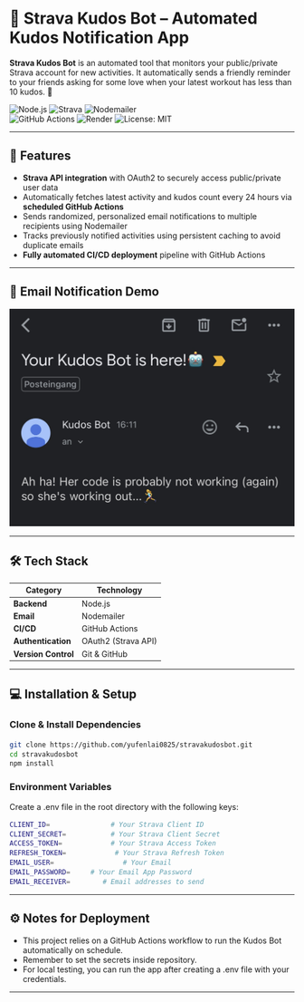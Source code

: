 # 🎽 Strava Kudos Bot – Automated Kudos Notification App

**Strava Kudos Bot** is an automated tool that monitors your public/private Strava account for new activities. It automatically sends a friendly reminder to your friends asking for some love when your latest workout has less than 10 kudos. 🥺

![Node.js](https://img.shields.io/badge/Node.js-339933?style=for-the-badge&logo=node.js&logoColor=white)
![Strava](https://img.shields.io/badge/Strava-E04E39?style=for-the-badge&logo=strava&logoColor=white)
![Nodemailer](https://img.shields.io/badge/Nodemailer-E6F6E6?style=for-the-badge&logo=nodemailer&logoColor=white)  
![GitHub Actions](https://img.shields.io/badge/GitHub_Actions-2088FF?style=for-the-badge&logo=github-actions&logoColor=white)
![Render](https://img.shields.io/badge/Render-000000.svg?style=for-the-badge&logo=render&logoColor=white)
![License: MIT](https://img.shields.io/badge/License-MIT-yellow?style=for-the-badge)

---

## 📌 Features

- **Strava API integration** with OAuth2 to securely access public/private user data
- Automatically fetches latest activity and kudos count every 24 hours via **scheduled GitHub Actions**
- Sends randomized, personalized email notifications to multiple recipients using Nodemailer
- Tracks previously notified activities using persistent caching to avoid duplicate emails
- **Fully automated CI/CD deployment** pipeline with GitHub Actions

---

## 📸 Email Notification Demo

![Email Notification Example](./assets/email.jpg)

---

## 🛠️ Tech Stack

| Category            | Technology          |
| ------------------- | ------------------- |
| **Backend**         | Node.js             |
| **Email**           | Nodemailer          |
| **CI/CD**           | GitHub Actions      |
| **Authentication**  | OAuth2 (Strava API) |
| **Version Control** | Git & GitHub        |

---

## 💻 Installation & Setup

### Clone & Install Dependencies

```bash
git clone https://github.com/yufenlai0825/stravakudosbot.git
cd stravakudosbot
npm install
```

### Environment Variables

Create a .env file in the root directory with the following keys:

```bash
CLIENT_ID=               # Your Strava Client ID
CLIENT_SECRET=           # Your Strava Client Secret
ACCESS_TOKEN=            # Your Strava Access Token
REFRESH_TOKEN=            # Your Strava Refresh Token
EMAIL_USER=                 # Your Email
EMAIL_PASSWORD=     # Your Email App Password
EMAIL_RECEIVER=        # Email addresses to send
```

---

## ⚙️ Notes for Deployment

- This project relies on a GitHub Actions workflow to run the Kudos Bot automatically on schedule.
- Remember to set the secrets inside repository.
- For local testing, you can run the app after creating a .env file with your credentials.

---

